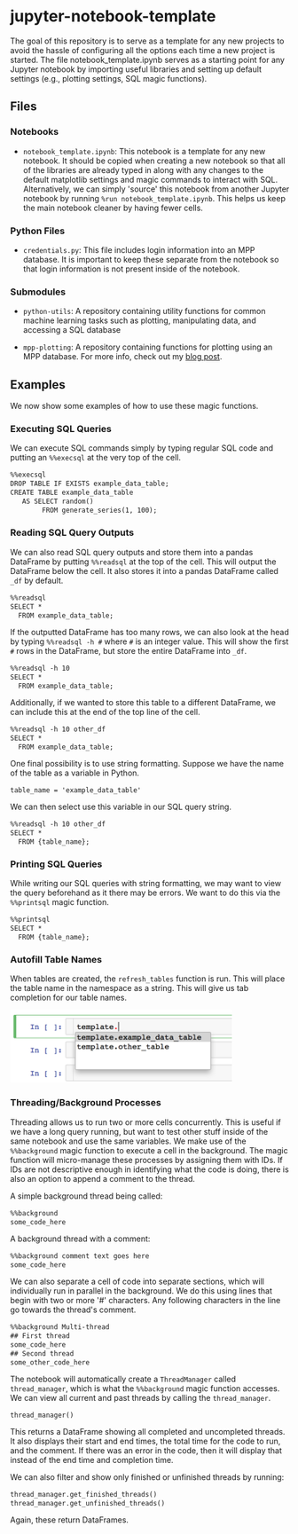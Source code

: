 # jupyter-notebook-template

The goal of this repository is to serve as a template for any new projects to avoid the hassle of configuring all the options each time a new project is started. The file notebook_template.ipynb serves as a starting point for any Jupyter notebook by importing useful libraries and setting up default settings (e.g., plotting settings, SQL magic functions).

## Files
### Notebooks
- `notebook_template.ipynb`: This notebook is a template for any new notebook. It should be copied when creating a new notebook so that all of the libraries are already typed in along with any changes to the default matplotlib settings and magic commands to interact with SQL. Alternatively, we can simply 'source' this notebook from another Jupyter notebook by running `%run notebook_template.ipynb`. This helps us keep the main notebook cleaner by having fewer cells.

### Python Files
- `credentials.py`: This file includes login information into an MPP database. It is important to keep these separate from the notebook so that login information is not present inside of the notebook.

### Submodules
- `python-utils`: A repository containing utility functions for common machine learning tasks such as plotting, manipulating data, and accessing a SQL database

- `mpp-plotting`: A repository containing functions for plotting using an MPP database. For more info, check out my [blog post](http://engineering.pivotal.io/post/mpp-plotting/).

## Examples
We now show some examples of how to use these magic functions.
### Executing SQL Queries
We can execute SQL commands simply by typing regular SQL code and putting an `%%execsql` at the very top of the cell.
```
%%execsql
DROP TABLE IF EXISTS example_data_table;
CREATE TABLE example_data_table
   AS SELECT random()
        FROM generate_series(1, 100);
```

### Reading SQL Query Outputs
We can also read SQL query outputs and store them into a pandas DataFrame by putting `%%readsql` at the top of the cell. This will output the DataFrame below the cell. It also stores it into a pandas DataFrame called `_df` by default.

```
%%readsql
SELECT *
  FROM example_data_table;
```

If the outputted DataFrame has too many rows, we can also look at the head by typing `%%readsql -h #` where `#` is an integer value. This will show the first `#` rows in the DataFrame, but store the entire DataFrame into `_df`.

```
%%readsql -h 10
SELECT *
  FROM example_data_table;
```

Additionally, if we wanted to store this table to a different DataFrame, we can include this at the end of the top line of the cell.

```
%%readsql -h 10 other_df
SELECT *
  FROM example_data_table;
```

One final possibility is to use string formatting. Suppose we have the name of the table as a variable in Python.

```
table_name = 'example_data_table'
```

We can then select use this variable in our SQL query string.

```
%%readsql -h 10 other_df
SELECT *
  FROM {table_name};
```

### Printing SQL Queries
While writing our SQL queries with string formatting, we may want to view the query beforehand as it there may be errors. We want to do this via the `%%printsql` magic function.

```
%%printsql
SELECT *
  FROM {table_name};
```

### Autofill Table Names
When tables are created, the `refresh_tables` function is run. This will place the table name in the namespace as a string. This will give us tab completion for our table names.

<img src='autofill.png' width='400'>

### Threading/Background Processes
Threading allows us to run two or more cells concurrently. This is useful if we have a long query running, but want to test other stuff inside of the same notebook and use the same variables. We make use of the `%%background` magic function to execute a cell in the background. The magic function will micro-manage these processes by assigning them with IDs. If IDs are not descriptive enough in identifying what the code is doing, there is also an option to append a comment to the thread.

A simple background thread being called:

```
%%background
some_code_here
```

A background thread with a comment:

```
%%background comment text goes here
some_code_here
```

We can also separate a cell of code into separate sections, which will individually run in parallel in the background. We do this using lines that begin with two or more '#' characters. Any following characters in the line go towards the thread's comment.
```
%%background Multi-thread
## First thread
some_code_here
## Second thread
some_other_code_here
```

The notebook will automatically create a `ThreadManager` called `thread_manager`, which is what the `%%background` magic function accesses. We can view all current and past threads by calling the `thread_manager`.

```
thread_manager()
```

This returns a DataFrame showing all completed and uncompleted threads. It also displays their start and end times, the total time for the code to run, and the comment. If there was an error in the code, then it will display that instead of the end time and completion time.

We can also filter and show only finished or unfinished threads by running:

```
thread_manager.get_finished_threads()
thread_manager.get_unfinished_threads()
```

Again, these return DataFrames.
